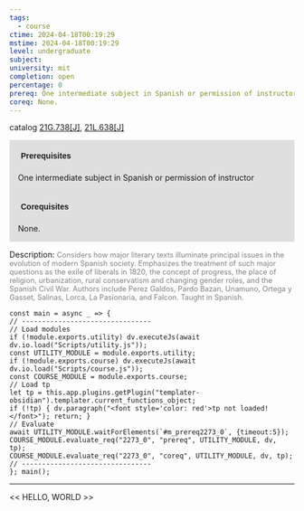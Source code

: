 ```yaml
---
tags:
  - course
ctime: 2024-04-18T00:19:29
mstime: 2024-04-18T00:19:29
level: undergraduate
subject: 
university: mit
completion: open
percentage: 0
prereq: One intermediate subject in Spanish or permission of instructor
coreq: None.
---
```


catalog [21G.738[J]](http://student.mit.edu/catalog/m21Gs.html#21G.738), [21L.638[J]](http://student.mit.edu/catalog/m21La.html#21L.638)

<span style="display: block; padding: 15px; background-color: rgb(100, 100, 100, 0.2);"><font id="m_prereq2273_0" style="display: block; font-family: Arial, sans-serif; font-weight: bold; padding: 5px">Prerequisites</font><br><span id="prereq2273_0">One intermediate subject in Spanish or permission of instructor</span></span>
<span style="display: block; padding: 15px; background-color: rgb(100, 100, 100, 0.2);"><font id="m_coreq2273_0" style="display: block; font-family: Arial, sans-serif; font-weight: bold; padding: 5px">Corequisites</font><br><span id="coreq2273_0">None.</span></span>

<font style="">Description:</font>
<font style="color: grey; font-size: 0.8rem;">Considers how major literary texts illuminate principal issues in the evolution of modern Spanish society. Emphasizes the treatment of such major questions as the exile of liberals in 1820, the concept of progress, the place of religion, urbanization, rural conservatism and changing gender roles, and the Spanish Civil War. Authors include Perez Galdos, Pardo Bazan, Unamuno, Ortega y Gasset, Salinas, Lorca, La Pasionaria, and Falcon. Taught in Spanish.</font>

```dataviewjs
const main = async _ => {
// --------------------------------
// Load modules
if (!module.exports.utility) dv.executeJs(await dv.io.load("Scripts/utility.js"));
const UTILITY_MODULE = module.exports.utility;
if (!module.exports.course) dv.executeJs(await dv.io.load("Scripts/course.js"));
const COURSE_MODULE = module.exports.course;
// Load tp
let tp = this.app.plugins.getPlugin("templater-obsidian").templater.current_functions_object;
if (!tp) { dv.paragraph("<font style='color: red'>tp not loaded!</font>"); return; }
// Evaluate
await UTILITY_MODULE.waitForElements(`#m_prereq2273_0`, {timeout:5});
COURSE_MODULE.evaluate_req("2273_0", "prereq", UTILITY_MODULE, dv, tp);
COURSE_MODULE.evaluate_req("2273_0", "coreq", UTILITY_MODULE, dv, tp);
// --------------------------------
}; main();
```

---

<< HELLO, WORLD >>
